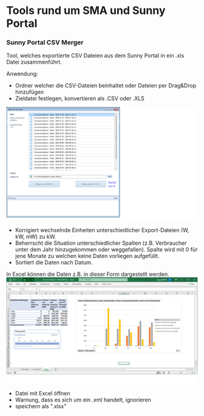 # Tools rund um SMA und Sunny Portal

### Sunny Portal CSV Merger

Tool, welches exportierte CSV Dateien aus dem Sunny Portal in ein .xls Datei zusammenführt.

Anwendung:
-	Ordner welcher die CSV-Dateien beinhaltet oder Dateien per Drag&Drop hinzufügen
-	Zieldatei festlegen, konvertieren als .CSV oder .XLS


![](https://github.com/Alfa-Soft/SMA-Tools/blob/main/CSV-Converter/Misc/SMA-CSV-Converter.png)

-	Korrigiert wechselnde Einheiten unterschiedlicher Export-Dateien (W, kW, mW) zu kW.
-	Beherrscht die Situation unterschiedlicher Spalten (z.B. Verbraucher  unter dem Jahr hinzugekommen oder weggefallen). Spalte wird mit 0 für jene Monate zu welchen keine Daten vorliegen aufgefüllt.
-	Sortiert die Daten nach Datum.

In Excel können die Daten z.B. in dieser Form dargestellt werden.
![](https://github.com/Alfa-Soft/SMA-Tools/blob/main/CSV-Converter/Misc/xlsPivot.png)
-   Datei mit Excel öffnen
-   Warnung, dass es sich um ein .xml handelt, ignorieren
-   speichern als ".xlsx"
